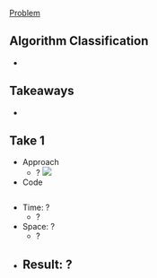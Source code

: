 [Problem](https://leetcode.com/problems/URL_PLACEHOLDER/)

## Algorithm Classification
-

## Takeaways
-

## Take 1
- Approach
    - ?
![](img-1.jpg)
- Code
```python

```
- Time: ?
    - ?
- Space: ?
    - ?
- Result: ?
    -

